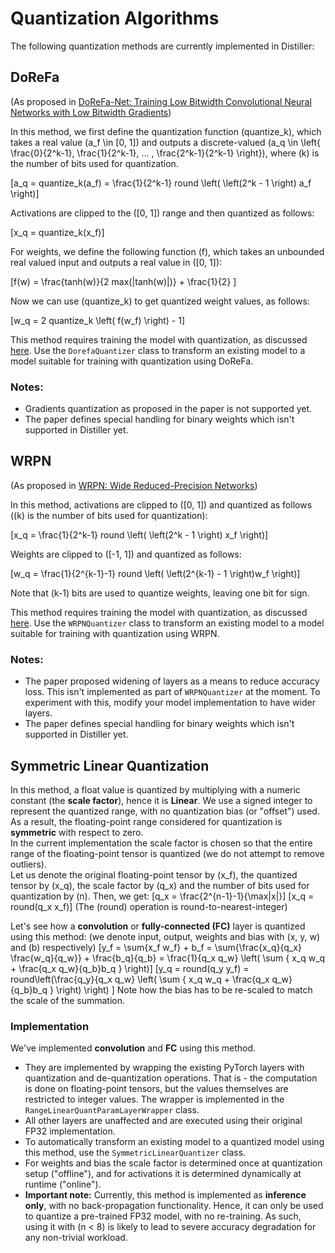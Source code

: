 # Quantization Algorithms

The following quantization methods are currently implemented in Distiller:

## DoReFa

(As proposed in [DoReFa-Net: Training Low Bitwidth Convolutional Neural Networks with Low Bitwidth Gradients](https://arxiv.org/abs/1606.06160))  
  
In this method, we first define the quantization function \(quantize_k\), which takes a real value \(a_f \in [0, 1]\) and outputs a discrete-valued \(a_q \in \left\{ \frac{0}{2^k-1}, \frac{1}{2^k-1}, ... , \frac{2^k-1}{2^k-1} \right\}\), where \(k\) is the number of bits used for quantization.

\[a_q = quantize_k(a_f) = \frac{1}{2^k-1} round \left( \left(2^k - 1 \right) a_f \right)\]

Activations are clipped to the \([0, 1]\) range and then quantized as follows:

\[x_q = quantize_k(x_f)\]

For weights, we define the following function \(f\), which takes an unbounded real valued input and outputs a real value in \([0, 1]\):

\[f(w) = \frac{tanh(w)}{2 max(|tanh(w)|)} + \frac{1}{2} \]

Now we can use \(quantize_k\) to get quantized weight values, as follows:

\[w_q = 2 quantize_k \left( f(w_f) \right) - 1\]

This method requires training the model with quantization, as discussed [here](quantization.md#training-with-quantization). Use the `DorefaQuantizer` class to transform an existing model to a model suitable for training with quantization using DoReFa.

### Notes:

- Gradients quantization as proposed in the paper is not supported yet.
- The paper defines special handling for binary weights which isn't supported in Distiller yet.

## WRPN

(As proposed in [WRPN: Wide Reduced-Precision Networks](https://arxiv.org/abs/1709.01134))  

In this method, activations are clipped to \([0, 1]\) and quantized as follows (\(k\) is the number of bits used for quantization):

\[x_q = \frac{1}{2^k-1} round \left( \left(2^k - 1 \right) x_f \right)\]

Weights are clipped to \([-1, 1]\) and quantized as follows:

\[w_q = \frac{1}{2^{k-1}-1} round \left( \left(2^{k-1} - 1 \right)w_f \right)\]

Note that \(k-1\) bits are used to quantize weights, leaving one bit for sign.

This method requires training the model with quantization, as discussed [here](quantization/#training-with-quantization). Use the `WRPNQuantizer` class to transform an existing model to a model suitable for training with quantization using WRPN.

### Notes:

- The paper proposed widening of layers as a means to reduce accuracy loss. This isn't implemented as part of `WRPNQuantizer` at the moment. To experiment with this, modify your model implementation to have wider layers.
- The paper defines special handling for binary weights which isn't supported in Distiller yet.

## Symmetric Linear Quantization

In this method, a float value is quantized by multiplying with a numeric constant (the **scale factor**), hence it is **Linear**. We use a signed integer to represent the quantized range, with no quantization bias (or "offset") used. As a result, the floating-point range considered for quantization is **symmetric** with respect to zero.  
In the current implementation the scale factor is chosen so that the entire range of the floating-point tensor is quantized (we do not attempt to remove outliers).  
Let us denote the original floating-point tensor by \(x_f\), the quantized tensor by \(x_q\), the scale factor by \(q_x\) and the number of bits used for quantization by \(n\). Then, we get:
\[q_x = \frac{2^{n-1}-1}{\max|x|}\]
\[x_q = round(q_x x_f)\]
(The \(round\) operation is round-to-nearest-integer)  
  
Let's see how a **convolution** or **fully-connected (FC)** layer is quantized using this method: (we denote input, output, weights and bias with  \(x, y, w\) and \(b\) respectively)
\[y_f = \sum{x_f w_f} + b_f = \sum{\frac{x_q}{q_x} \frac{w_q}{q_w}} + \frac{b_q}{q_b} = \frac{1}{q_x q_w} \left( \sum { x_q w_q + \frac{q_x q_w}{q_b}b_q } \right)\]
\[y_q = round(q_y y_f) = round\left(\frac{q_y}{q_x q_w} \left( \sum { x_q w_q + \frac{q_x q_w}{q_b}b_q } \right) \right) \]
Note how the bias has to be re-scaled to match the scale of the summation.

### Implementation

We've implemented **convolution** and **FC** using this method.  

- They are implemented by wrapping the existing PyTorch layers with quantization and de-quantization operations. That is - the computation is done on floating-point tensors, but the values themselves are restricted to integer values. The wrapper is implemented in the `RangeLinearQuantParamLayerWrapper` class.  
- All other layers are unaffected and are executed using their original FP32 implementation.  
- To automatically transform an existing model to a quantized model using this method, use the `SymmetricLinearQuantizer` class.
- For weights and bias the scale factor is determined once at quantization setup ("offline"), and for activations it is determined dynamically at runtime ("online").  
- **Important note:** Currently, this method is implemented as **inference only**, with no back-propagation functionality. Hence, it can only be used to quantize a pre-trained FP32 model, with no re-training. As such, using it with \(n < 8\) is likely to lead to severe accuracy degradation for any non-trivial workload.